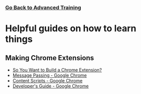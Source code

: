 ### [Go Back to Advanced Training](./advanced.md)


# Helpful guides on how to learn things

## Making Chrome Extensions

- [So You Want to Build a Chrome Extension?](https://blog.hartleybrody.com/chrome-extension/)
- [Message Passing - Google Chrome](https://developer.chrome.com/extensions/messaging)
- [Content Scripts - Google Chrome](https://developer.chrome.com/extensions/content_scripts)
- [Developer's Guide - Google Chrome](https://developer.chrome.com/extensions/devguide)
